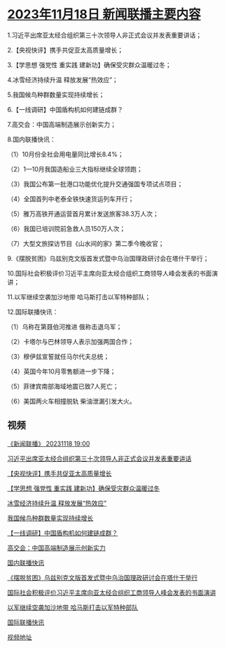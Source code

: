 # [2023年11月18日 新闻联播主要内容](https://tv.cctv.com/lm/xwlb/day/20231118.shtml)

1.习近平出席亚太经合组织第三十次领导人非正式会议并发表重要讲话；

2.【央视快评】携手共促亚太高质量增长；

3.【学思想 强党性 重实践 建新功】确保受灾群众温暖过冬；

4.冰雪经济持续升温 释放发展“热效应”；

5.我国候鸟种群数量实现持续增长；

6.【一线调研】中国盾构机如何建链成群？

7.高交会：中国高端制造展示创新实力；

8.国内联播快讯：

（1）10月份全社会用电量同比增长8.4%；

（2）1—10月我国造船业三大指标继续全球领跑；

（3）我国公布第一批港口功能优化提升交通强国专项试点项目；

（4）全国首列中老泰全铁快速货运列车开行；

（5）雅万高铁开通运营首月累计发送旅客38.3万人次；

（6）我国已培训院前急救人员150万人次；

（7）大型文旅探访节目《山水间的家》第二季今晚收官；

9.《摆脱贫困》乌兹别克文版首发式暨中乌治国理政研讨会在塔什干举行；

10.国际社会积极评价习近平主席向亚太经合组织工商领导人峰会发表的书面演讲；

11.以军继续空袭加沙地带 哈马斯打击以军特种部队；

12.国际联播快讯：

（1）乌称在第聂伯河推进 俄称击退乌军；

（2）卡塔尔与巴林领导人表示加强两国合作；

（3）穆伊兹宣誓就任马尔代夫总统；

（4）英国今年10月零售额进一步下降；

（5）菲律宾南部海域地震已致7人死亡；

（6）美国两火车相撞脱轨 柴油泄漏引发大火。

## 视频

[《新闻联播》 20231118 19:00](https://tv.cctv.com/2023/11/18/VIDEucZHE041zwfZL8DkRWrm231118.shtml)

[习近平出席亚太经合组织第三十次领导人非正式会议并发表重要讲话](https://tv.cctv.com/2023/11/18/VIDESN4VNF5QbPlglXg9qi2Q231118.shtml)

[【央视快评】携手共促亚太高质量增长](https://tv.cctv.com/2023/11/18/VIDEYZSxibPgADwyClyeliV8231118.shtml)

[【学思想 强党性 重实践 建新功】确保受灾群众温暖过冬](https://tv.cctv.com/2023/11/18/VIDE29uraybF28aGyZKQor3e231118.shtml)

[冰雪经济持续升温 释放发展“热效应”](https://tv.cctv.com/2023/11/18/VIDE3PtuJclk4JUQWhqyp2yJ231118.shtml)

[我国候鸟种群数量实现持续增长](https://tv.cctv.com/2023/11/18/VIDE42m9iMbGY7qrtYo7d4Kq231118.shtml)

[【一线调研】中国盾构机如何建链成群？](https://tv.cctv.com/2023/11/18/VIDEQ2QxXcm6o7aFJFNUBCHj231118.shtml)

[高交会：中国高端制造展示创新实力](https://tv.cctv.com/2023/11/18/VIDEagQHs6tQpnTd0mK4cZVx231118.shtml)

[国内联播快讯](https://tv.cctv.com/2023/11/18/VIDEUk9nRAycqcRMAOhRSxyJ231118.shtml)

[《摆脱贫困》乌兹别克文版首发式暨中乌治国理政研讨会在塔什干举行](https://tv.cctv.com/2023/11/18/VIDErPX7XvhB3gnPeHkY3I2b231118.shtml)

[国际社会积极评价习近平主席向亚太经合组织工商领导人峰会发表的书面演讲](https://tv.cctv.com/2023/11/18/VIDE24chLy40elmKv7Jgj47X231118.shtml)

[以军继续空袭加沙地带 哈马斯打击以军特种部队](https://tv.cctv.com/2023/11/18/VIDEYb7wdfSBNmvmewsGyBM4231118.shtml)

[国际联播快讯](https://tv.cctv.com/2023/11/18/VIDECoNAxksFsm7hwo7e8SCV231118.shtml)

[视频地址](https://tv.cctv.com/lm/xwlb/day/20231118.shtml) 

